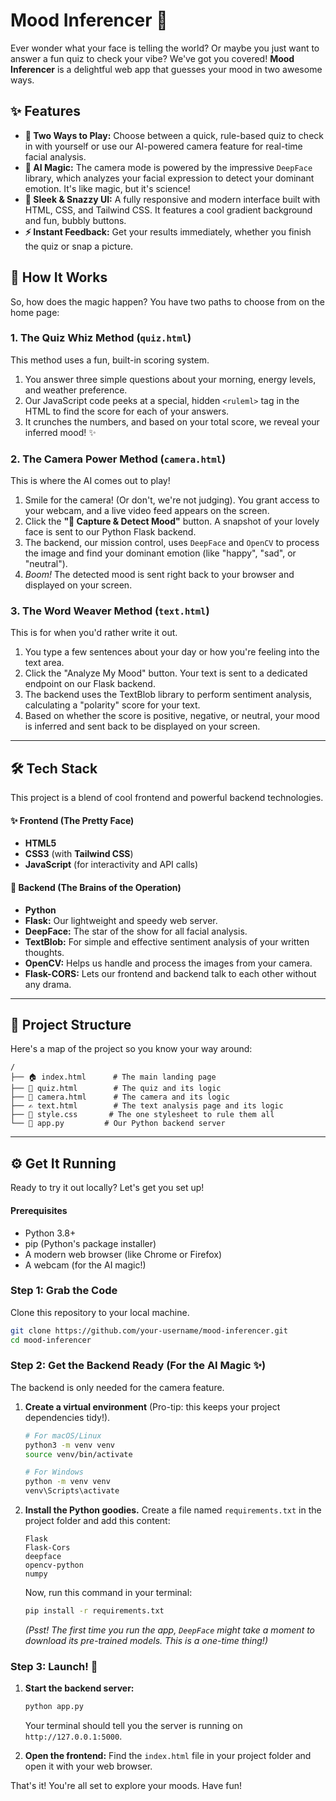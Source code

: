 # Mood Inferencer 🌿

Ever wonder what your face is telling the world? Or maybe you just want to answer a fun quiz to check your vibe? We've got you covered\! **Mood Inferencer** is a delightful web app that guesses your mood in two awesome ways.

## ✨ Features

  * **🤔 Two Ways to Play:** Choose between a quick, rule-based quiz to check in with yourself or use our AI-powered camera feature for real-time facial analysis.
  * **🤖 AI Magic:** The camera mode is powered by the impressive `DeepFace` library, which analyzes your facial expression to detect your dominant emotion. It's like magic, but it's science\!
  * **🎨 Sleek & Snazzy UI:** A fully responsive and modern interface built with HTML, CSS, and Tailwind CSS. It features a cool gradient background and fun, bubbly buttons.
  * **⚡ Instant Feedback:** Get your results immediately, whether you finish the quiz or snap a picture.


## 🚀 How It Works

So, how does the magic happen? You have two paths to choose from on the home page:

### 1\. The Quiz Whiz Method (`quiz.html`)

This method uses a fun, built-in scoring system.

1.  You answer three simple questions about your morning, energy levels, and weather preference.
2.  Our JavaScript code peeks at a special, hidden `<ruleml>` tag in the HTML to find the score for each of your answers.
3.  It crunches the numbers, and based on your total score, we reveal your inferred mood\! ✨

### 2\. The Camera Power Method (`camera.html`)

This is where the AI comes out to play\!

1.  Smile for the camera\! (Or don't, we're not judging). You grant access to your webcam, and a live video feed appears on the screen.
2.  Click the **"📸 Capture & Detect Mood"** button. A snapshot of your lovely face is sent to our Python Flask backend.
3.  The backend, our mission control, uses `DeepFace` and `OpenCV` to process the image and find your dominant emotion (like "happy", "sad", or "neutral").
4.  *Boom\!* The detected mood is sent right back to your browser and displayed on your screen.

### 3\. The Word Weaver Method (`text.html`)
This is for when you'd rather write it out.

1.  You type a few sentences about your day or how you're feeling into the text area.
2.  Click the "Analyze My Mood" button. Your text is sent to a dedicated endpoint on our Flask backend.
3.  The backend uses the TextBlob library to perform sentiment analysis, calculating a "polarity" score for your text.
4.  Based on whether the score is positive, negative, or neutral, your mood is inferred and sent back to be displayed on your screen.


-----

## 🛠️ Tech Stack

This project is a blend of cool frontend and powerful backend technologies.

#### ✨ **Frontend** (The Pretty Face)

  * **HTML5**
  * **CSS3** (with **Tailwind CSS**)
  * **JavaScript** (for interactivity and API calls)

#### 🧠 **Backend** (The Brains of the Operation)

  * **Python**
  * **Flask:** Our lightweight and speedy web server.
  * **DeepFace:** The star of the show for all facial analysis.
  * **TextBlob:** For simple and effective sentiment analysis of your written thoughts.
  * **OpenCV:** Helps us handle and process the images from your camera.
  * **Flask-CORS:** Lets our frontend and backend talk to each other without any drama.

-----

## 📂 Project Structure

Here's a map of the project so you know your way around:

```
/
├── 🏠 index.html      # The main landing page
├── 📝 quiz.html        # The quiz and its logic
├── 📸 camera.html      # The camera and its logic
├── ✍️ text.html        # The text analysis page and its logic
├── 🎨 style.css       # The one stylesheet to rule them all
└── 🧠 app.py         # Our Python backend server
```

-----

## ⚙️ Get It Running

Ready to try it out locally? Let's get you set up\!

#### **Prerequisites**

  * Python 3.8+
  * pip (Python's package installer)
  * A modern web browser (like Chrome or Firefox)
  * A webcam (for the AI magic\!)

### Step 1: Grab the Code

Clone this repository to your local machine.

```bash
git clone https://github.com/your-username/mood-inferencer.git
cd mood-inferencer
```

### Step 2: Get the Backend Ready (For the AI Magic ✨)

The backend is only needed for the camera feature.

1.  **Create a virtual environment** (Pro-tip: this keeps your project dependencies tidy\!).

    ```bash
    # For macOS/Linux
    python3 -m venv venv
    source venv/bin/activate

    # For Windows
    python -m venv venv
    venv\Scripts\activate
    ```

2.  **Install the Python goodies.**
    Create a file named `requirements.txt` in the project folder and add this content:

    ```
    Flask
    Flask-Cors
    deepface
    opencv-python
    numpy
    ```

    Now, run this command in your terminal:

    ```bash
    pip install -r requirements.txt
    ```

    *(Psst\! The first time you run the app, `DeepFace` might take a moment to download its pre-trained models. This is a one-time thing\!)*

### Step 3: Launch\! 🚀

1.  **Start the backend server:**

    ```bash
    python app.py
    ```

    Your terminal should tell you the server is running on `http://127.0.0.1:5000`.

2.  **Open the frontend:**
    Find the `index.html` file in your project folder and open it with your web browser.

That's it\! You're all set to explore your moods. Have fun\!
